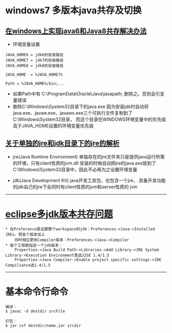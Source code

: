 # windows7 多版本java共存及切换
## [在windows上实现java6和Java8共存解决办法](http://www.ituring.com.cn/article/207395)
* 环境变量设置
```
JAVA_HOME6 = jdk6的安装路径
JAVA_HOME7 = jdk7的安装路径
JAVA_HOME8 = jdk8的安装路径

JAVA_HOME  = %JAVA_HOME7%

Path = %JAVA_HOME%/bin;...
```
* 如果Path中有 C:\ProgramData\Oracle\Java\javapath; 删除之。否则会引变量错误
* 删除C:\Windows\System32目录下的java.exe
因为安装jdk时自动将java.exe、javaw.exe、javaws.exe三个可执行文件复制到了C:\Windows\System32目录，
而这个目录在WINDOWS环境变量中的优先级高于JAVA_HOME设置的环境变量优先级

## [关于单独的jre和jdk目录下的jre的解析](http://blog.csdn.net/han_dongwei/article/details/7782771)
* jre(Java Runtime Environment)
单独存在的jre文件夹只是提供java运行所需的环境，只有client性质的jvm.dll
安装的时候自动把jre的java.exe放到了C:\Windows\System32目录中，因此不必再为之设置环境变量

* jdk(Java Development Kit)
java开发工具包，也包含一个jre，
具备开发功能的jdk自己的jre下会同时有client性质的jvm和server性质的 jvm


---
# [eclipse多jdk版本共存问题](http://blog.csdn.net/u010666884/article/details/51831519)
	* 在Preference里设置整个workspace的jdk：Preferences->Java->Installed JREs，把各个版本加上
	    同时相应更改Compiler版本：Preferences->Java->Compiler
	* 每个工程都指定一个jdk版本：
		Properties->Java Build Path->Libraries->Add Library->JRE System Library->Execution Environment里选J2SE 1.4/1.5
		Properties->Java Compiler->Enable project specific settings->JDK Compiliance选1.4/1.5 
		
---
# 基本命令行命令
	编译：
	$ javac -d destdir srcFile
	
	打包：
	$ jar cvf destdir/name.jar srcdir


